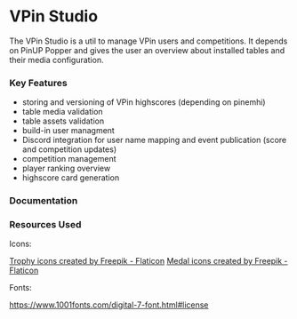 # VPin Studio

The VPin Studio is a util to manage VPin users and competitions.
It depends on PinUP Popper and gives the user an overview about installed tables
and their media configuration.

### Key Features

- storing and versioning of VPin highscores (depending on pinemhi)
- table media validation
- table assets validation
- build-in user managment
- Discord integration for user name mapping and event publication (score and competition updates)
- competition management
- player ranking overview
- highscore card generation

### Documentation



### Resources Used

Icons:

<a href="https://www.flaticon.com/free-icons/trophy" title="trophy icons">Trophy icons created by Freepik - Flaticon</a>
<a href="https://www.flaticon.com/free-icons/medal" title="medal icons">Medal icons created by Freepik - Flaticon</a>

Fonts:

https://www.1001fonts.com/digital-7-font.html#license